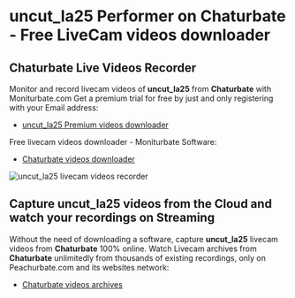 # uncut_la25 Performer on Chaturbate - Free LiveCam videos downloader

## Chaturbate Live Videos Recorder

Monitor and record livecam videos of **uncut_la25** from **Chaturbate** with Moniturbate.com
Get a premium trial for free by just and only registering with your Email address:
* [uncut_la25 Premium videos downloader](https://moniturbate.com/request-demo-licence-key.html)

Free livecam videos downloader - Moniturbate Software:
* [Chaturbate videos downloader](https://moniturbate.com/moniturbate-download-software.html)

![uncut_la25 livecam videos recorder](https://peachurnet.com/templates/moniturbate-software.png)


## Capture uncut_la25 videos from the Cloud and watch your recordings on Streaming

Without the need of downloading a software, capture **uncut_la25** livecam videos from **Chaturbate** 100% online.
Watch Livecam archives from **Chaturbate** unlimitedly from thousands of existing recordings, only on Peachurbate.com and its websites network:
* [Chaturbate videos archives](https://peachurnet.com/)